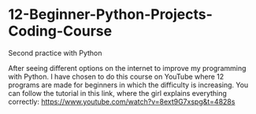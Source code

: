 # 12-Beginner-Python-Projects-Coding-Course
Second practice with Python

After seeing different options on the internet to improve my programming with Python. 
I have chosen to do this course on YouTube where 12 programs are made for beginners in which the difficulty is increasing. 
You can follow the tutorial in this link, where the girl explains everything correctly:
https://www.youtube.com/watch?v=8ext9G7xspg&t=4828s

